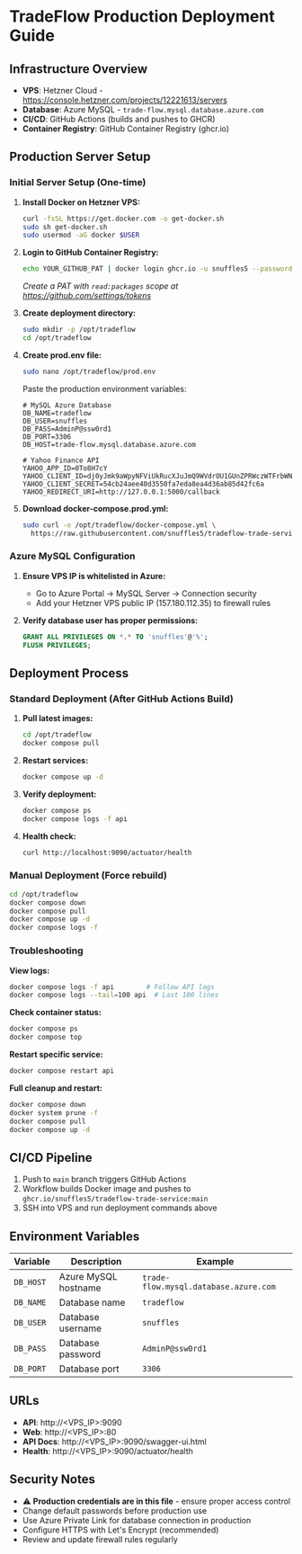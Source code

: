 # TradeFlow Production Deployment Guide

## Infrastructure Overview

- **VPS**: Hetzner Cloud - https://console.hetzner.com/projects/12221613/servers
- **Database**: Azure MySQL - `trade-flow.mysql.database.azure.com`
- **CI/CD**: GitHub Actions (builds and pushes to GHCR)
- **Container Registry**: GitHub Container Registry (ghcr.io)

## Production Server Setup

### Initial Server Setup (One-time)

1. **Install Docker on Hetzner VPS:**
   ```bash
   curl -fsSL https://get.docker.com -o get-docker.sh
   sudo sh get-docker.sh
   sudo usermod -aG docker $USER
   ```

2. **Login to GitHub Container Registry:**
   ```bash
   echo YOUR_GITHUB_PAT | docker login ghcr.io -u snuffles5 --password-stdin
   ```
   *Create a PAT with `read:packages` scope at https://github.com/settings/tokens*

3. **Create deployment directory:**
   ```bash
   sudo mkdir -p /opt/tradeflow
   cd /opt/tradeflow
   ```

4. **Create prod.env file:**
   ```bash
   sudo nano /opt/tradeflow/prod.env
   ```
   
   Paste the production environment variables:
   ```env
   # MySQL Azure Database
   DB_NAME=tradeflow
   DB_USER=snuffles
   DB_PASS=AdminP@ssw0rd1
   DB_PORT=3306
   DB_HOST=trade-flow.mysql.database.azure.com
   
   # Yahoo Finance API
   YAHOO_APP_ID=0To8H7cY
   YAHOO_CLIENT_ID=dj0yJmk9aWpyNFViUkRucXJuJmQ9WVdrOU1GUnZPRWczWTFrbWNHbzlNQT09JnM9Y29uc3VtZXJzZWNyZXQmc3Y9MCZ4PTg2
   YAHOO_CLIENT_SECRET=54cb24aee40d3550fa7eda8ea4d36ab85d42fc6a
   YAHOO_REDIRECT_URI=http://127.0.0.1:5000/callback
   ```

5. **Download docker-compose.prod.yml:**
   ```bash
   sudo curl -o /opt/tradeflow/docker-compose.yml \
     https://raw.githubusercontent.com/snuffles5/tradeflow-trade-service/main/docker-compose.prod.yml
   ```

### Azure MySQL Configuration

1. **Ensure VPS IP is whitelisted in Azure:**
   - Go to Azure Portal → MySQL Server → Connection security
   - Add your Hetzner VPS public IP (157.180.112.35) to firewall rules

2. **Verify database user has proper permissions:**
   ```sql
   GRANT ALL PRIVILEGES ON *.* TO 'snuffles'@'%';
   FLUSH PRIVILEGES;
   ```

## Deployment Process

### Standard Deployment (After GitHub Actions Build)

1. **Pull latest images:**
   ```bash
   cd /opt/tradeflow
   docker compose pull
   ```

2. **Restart services:**
   ```bash
   docker compose up -d
   ```

3. **Verify deployment:**
   ```bash
   docker compose ps
   docker compose logs -f api
   ```

4. **Health check:**
   ```bash
   curl http://localhost:9090/actuator/health
   ```

### Manual Deployment (Force rebuild)

```bash
cd /opt/tradeflow
docker compose down
docker compose pull
docker compose up -d
docker compose logs -f
```

### Troubleshooting

**View logs:**
```bash
docker compose logs -f api        # Follow API logs
docker compose logs --tail=100 api  # Last 100 lines
```

**Check container status:**
```bash
docker compose ps
docker compose top
```

**Restart specific service:**
```bash
docker compose restart api
```

**Full cleanup and restart:**
```bash
docker compose down
docker system prune -f
docker compose pull
docker compose up -d
```

## CI/CD Pipeline

1. Push to `main` branch triggers GitHub Actions
2. Workflow builds Docker image and pushes to `ghcr.io/snuffles5/tradeflow-trade-service:main`
3. SSH into VPS and run deployment commands above

## Environment Variables

| Variable | Description | Example |
|----------|-------------|---------|
| `DB_HOST` | Azure MySQL hostname | `trade-flow.mysql.database.azure.com` |
| `DB_NAME` | Database name | `tradeflow` |
| `DB_USER` | Database username | `snuffles` |
| `DB_PASS` | Database password | `AdminP@ssw0rd1` |
| `DB_PORT` | Database port | `3306` |

## URLs

- **API**: http://<VPS_IP>:9090
- **Web**: http://<VPS_IP>:80
- **API Docs**: http://<VPS_IP>:9090/swagger-ui.html
- **Health**: http://<VPS_IP>:9090/actuator/health

## Security Notes

- ⚠️ **Production credentials are in this file** - ensure proper access control
- Change default passwords before production use
- Use Azure Private Link for database connection in production
- Configure HTTPS with Let's Encrypt (recommended)
- Review and update firewall rules regularly
